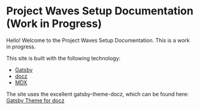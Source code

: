 # Project Waves Setup Documentation (Work in Progress)

Hello! Welcome to the Project Waves Setup Documentation. This is a work in progress.

This site is built with the following technology:
- [Gatsby](https://www.gatsbyjs.org/)
- [docz](https://www.docz.site/docs)
- [MDX](https://mdxjs.com/)

The site uses the excellent gatsby-theme-docz, which can be found here: [Gatsby Theme for docz](https://www.docz.site/docs/gatsby-theme)
